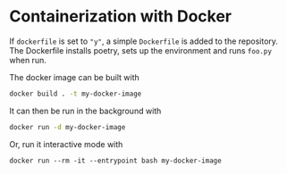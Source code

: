 # Containerization with Docker

If `dockerfile` is set to `"y"`, a simple `Dockerfile` is added to the 
repository. The Dockerfile installs poetry, sets up the environment and runs
`foo.py` when run.

The docker image can be built with

```bash
docker build . -t my-docker-image
```

It can then be run in the background with

```bash
docker run -d my-docker-image 
```

Or, run it interactive mode with

```
docker run --rm -it --entrypoint bash my-docker-image
```